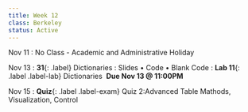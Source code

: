```yaml
---
title: Week 12 
class: Berkeley
status: Active
---
```


Nov 11
: No Class - Academic and Administrative Holiday

Nov 13
: **31**{: .label} Dictionaries
  : Slides &#8226; Code &#8226; Blank Code
: **Lab 11**{: .label .label-lab} Dictionaries &nbsp;**Due Nov 13 @ 11:00PM**

Nov 15
: **Quiz**{: .label .label-exam} Quiz 2:Advanced Table Mathods, Visualization, Control 